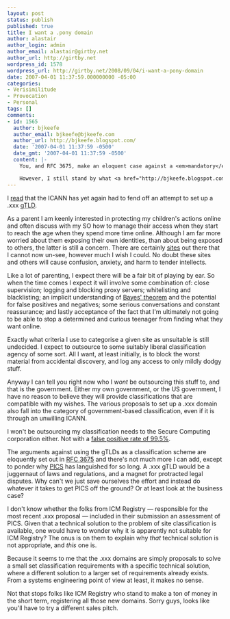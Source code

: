 ```yaml
---
layout: post
status: publish
published: true
title: I want a .pony domain
author: alastair
author_login: admin
author_email: alastair@girtby.net
author_url: http://girtby.net
wordpress_id: 1578
wordpress_url: http://girtby.net/2008/09/04/i-want-a-pony-domain
date: 2007-04-01 11:37:59.000000000 -05:00
categories:
- Verisimilitude
- Provocation
- Personal
tags: []
comments:
- id: 1565
  author: bjkeefe
  author_email: bjkeefe@bjkeefe.com
  author_url: http://bjkeefe.blogspot.com/
  date: '2007-04-01 11:37:59 -0500'
  date_gmt: '2007-04-01 11:37:59 -0500'
  content: |-
    You, and RFC 3675, make an eloquent case against a <em>mandatory</em> .xxx TLD.

    However, I still stand by what <a href="http://bjkeefe.blogspot.com/2007/03/xxx-nixed.html">I said</a> about .xxx being a good idea for <em>voluntary</em> use.
---
```

I [read](http://arstechnica.com/news.ars/post/20070330-icann-shoots-down-xxx-yet-again.html) that the ICANN has yet again had to fend off an attempt to set up a .xxx <acronym title="Generic Top Level Domain">gTLD</acronym>.

As a parent I am keenly interested in protecting my children's actions online and often discuss with my SO how to manage their access when they start to reach the age when they spend more time online. Although I am far more worried about them exposing their own identities, than about being exposed to others, the latter is still a concern. There are certainly [sites](http://en.wikipedia.org/wiki/Goatse.cx) out there that I cannot now un-see, however much I wish I could. No doubt these sites and others will cause confusion, anxiety, and harm to tender intellects.

Like a lot of parenting, I expect there will be a fair bit of playing by ear. So when the time comes I expect it will involve some combination of: close supervision; logging and  blocking proxy servers; whitelisting and blacklisting; an implicit understanding of [Bayes' theorem](http://en.wikipedia.org/wiki/Bayes'_theorem) and the potential for false positives and negatives; some serious conversations and constant reassurance; and lastly acceptance of the fact that I'm ultimately not going to be able to stop a determined and curious teenager from finding what they want online.

Exactly what criteria I use to categorise a given site as unsuitable is still undecided. I expect to outsource to some suitably liberal classification agency of some sort. All I want, at least initially, is to block the worst material from accidental discovery, and log any access to only mildly dodgy stuff.

Anyway I can tell you right now who I *wont* be outsourcing this stuff to, and that is the government. Either my own government, or the US government, I have no reason to believe they will provide classifications that are compatible with my wishes. The various proposals to set up a .xxx domain also fall into the category of government-based classification, even if it is through an unwilling ICANN.

<div class="aside"><p>I won't be outsourcing my classification needs to the Secure Computing corporation either. Not with a <a href="http://www.boingboing.net/2006/02/27/boingboing_banned_in.html">false positive rate of 99.5%</a>.</p></div>

The arguments against using the gTLDs as a classification scheme are eloquently set out in [RFC 3675](http://www.ietf.org/rfc/rfc3675.txt) and there's not much more I can add, except to ponder why [PICS](http://www.w3.org/PICS/) has languished for so long. A .xxx gTLD would be a juggernaut of laws and regulations, and a magnet for protracted legal disputes. Why can't we just save ourselves the effort and instead do whatever it takes to get PICS off the ground? Or at least look at the business case?

I don't know whether the folks from ICM Registry &mdash; responsible for the most recent .xxx proposal &mdash; included in their submission an assessment of PICS. Given that a technical solution to the problem of site classification is available, one would have to wonder why it is apparently not suitable for ICM Registry? The onus is on them to explain why *that* technical solution is not appropriate, and *this* one is.

Because it seems to me that the .xxx domains are simply proposals to solve a small set classification requirements with a specific technical solution, where a different  solution to a larger set of requirements already exists. From a systems engineering point of view at least, it makes no sense.

Not that stops folks like ICM Registry who stand to make a ton of money in the short term, registering all those new domains. Sorry guys, looks like you'll have to try a different sales pitch.
